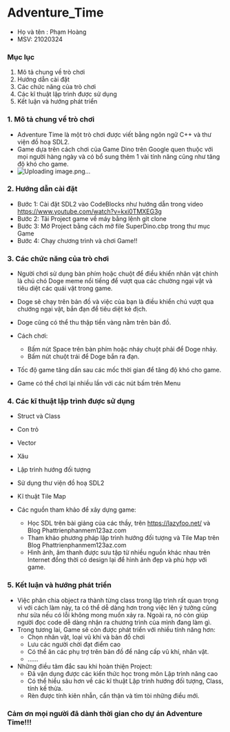 # Adventure_Time
* Họ và tên : Phạm Hoàng
* MSV: 21020324

### Mục lục
1. Mô tả chung về trò chơi
2. Hướng dẫn cài đặt 
3. Các chức năng của trò chơi
4. Các kĩ thuật lập trình được sử dụng
5. Kết luận và hướng phát triển

### 1. Mô tả chung về trò chơi
* Adventure Time là một trò chơi được viết bằng ngôn ngữ C++ và thư viện đồ hoạ SDL2.
* Game dựa trên cách chơi của Game Dino trên Google quen thuộc với mọi người hàng ngày và có bổ sung thêm 1 vài tính năng cũng như tăng độ khó cho game.
* ![Uploading image.png…]()


### 2. Hướng dẫn cài đặt
* Bước 1: Cài đặt SDL2 vào CodeBlocks như hướng dẫn trong video https://www.youtube.com/watch?v=kxi0TMXEG3g
* Bước 2: Tải Project game về máy bằng lệnh git clone
* Bước 3: Mở Project bằng cách mở file SuperDino.cbp trong thư mục Game
* Bước 4: Chạy chương trình và chơi Game!!

### 3. Các chức năng của trò chơi
 * Người chơi sử dụng bàn phím hoặc chuột để điều khiển nhân vật chính là chú chó Doge meme nổi tiếng để vượt qua các chường ngại vật và tiêu diệt các quái vật trong game.
 * Doge sẽ chạy trên bản đồ và việc của bạn là điều khiển chú vượt qua chướng ngại vật, bắn đạn để tiêu diệt kẻ địch.
 * Doge cũng có thể thu thập tiền vàng nằm trên bản đồ.
 * Cách chơi:
    * Bấm nút Space trên bàn phím hoặc nháy chuột phải để Doge nhảy.
    * Bấm nút chuột trái để Doge bắn ra đạn.

* Tốc độ game tăng dần sau các mốc thời gian để tăng độ khó cho game.
* Game có thể chơi lại nhiều lần với các nút bấm trên Menu

### 4. Các kĩ thuật lập trình được sử dụng
* Struct và Class
* Con trỏ
* Vector
* Xâu
* Lập trình hướng đối tượng
* Sử dụng thư viện đồ hoạ SDL2
* Kĩ thuật Tile Map

* Các nguồn tham khảo để xây dựng game:
  * Học SDL trên bài giảng của các thầy, trên https://lazyfoo.net/ và Blog Phattrienphanmem123az.com
  * Tham khảo phương pháp lập trình hướng đối tượng và Tile Map trên Blog Phattrienphanmem123az.com
  * Hình ảnh, âm thanh được sưu tập từ nhiều nguồn khác nhau trên Internet đồng thời có design lại để hình ảnh đẹp và phù hợp với game.

### 5. Kết luận và hướng phát triển
* Việc phân chia object ra thành từng class trong lập trình rất quan trọng vì với cách làm này, ta có thể dễ dàng hơn trong việc lên ý tưởng cũng như sửa nếu có lỗi không mong muốn xảy ra. Ngoài ra, nó còn giúp người đọc code dễ dàng nhận ra chương trình của mình đang làm gì.
* Trong tương lai, Game sẽ còn được phát triển với nhiều tính năng hơn:
  * Chọn nhân vật, loại vũ khí và bản đồ chơi
  * Lưu các người chời đạt điểm cao
  * Có thể ăn các phụ trợ trên bản đồ để nâng cấp vũ khí, nhân vật.
  * ......
* Những điều tâm đắc sau khi hoàn thiện Project:
  * Đã vận dụng được các kiến thức học trong môn Lập trình nâng cao
  * Có thể hiểu sâu hơn về các kĩ thuật Lập trình hướng đối tượng, Class, tính kế thừa.
  * Rèn được tính kiên nhẫn, cẩn thận và tìm tòi những điều mới.


###    Cảm ơn mọi người đã dành thời gian cho dự án Adventure Time!!!

